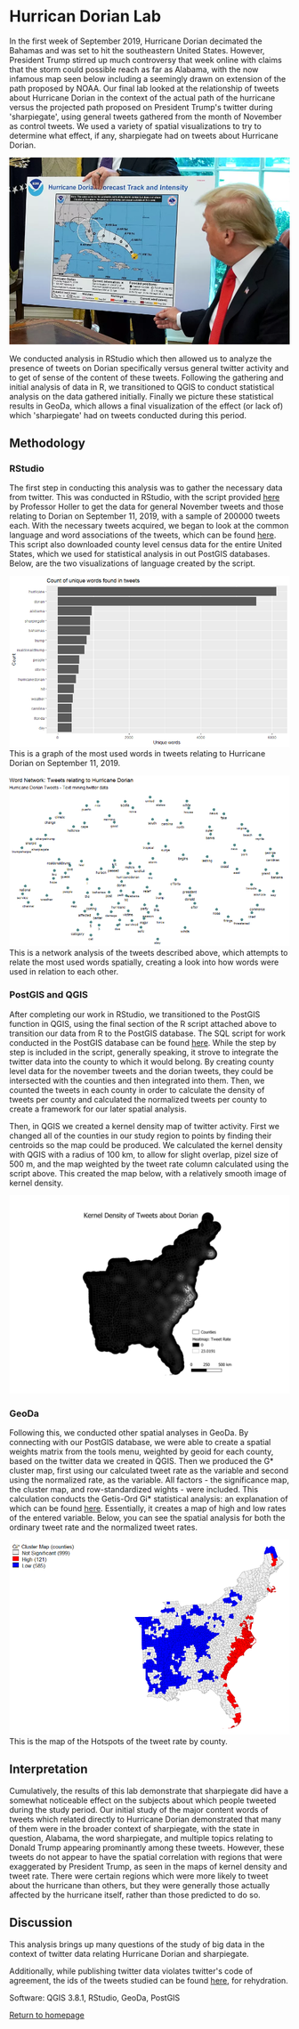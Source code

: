 # Hurrican Dorian Lab
In the first week of September 2019, Hurricane Dorian decimated the Bahamas and was set to hit the southeastern United 
States.  However, President Trump stirred up much controversy that week online with claims that the storm could possible reach as far as Alabama, with the now infamous map seen below including a seemingly drawn on extension of the path proposed by NOAA. Our final lab looked at the relationship of tweets about Hurricane Dorian in the context of the actual path of the hurricane versus the projected path proposed on President Trump's twitter during 'sharpiegate', using general tweets gathered from the month of November as control tweets.  We used a variety of spatial visualizations to try to determine what effect, if any, sharpiegate had on tweets about Hurricane Dorian.

![dorianpic](sharpiegate.png)

We conducted analysis in RStudio which then allowed us to analyze the presence of tweets on Dorian specifically versus general twitter activity and to get of sense of the content of these tweets.  Following the gathering and initial analysis of data in R, we transitioned to QGIS to conduct statistical analysis on the data gathered initially.  Finally we picture these statistical results in GeoDa, which allows a final visualization of the effect (or lack of) which 'sharpiegate' had on tweets conducted during this period.

## Methodology 
### RStudio
The first step in conducting this analysis was to gather the necessary data from twitter.  This was conducted in RStudio, with the script provided [here](dorianTwitterScript.R) by Professor Holler to get the data for general November tweets and those relating to Dorian on September 11, 2019, with a sample of 200000 tweets each.  With the necessary tweets acquired, we began to look at the common language and word associations of the tweets, which can be found [here](lab10script.R). This script also downloaded county level census data for the entire United States, which we used for statistical analysis in out PostGIS databases.  Below, are the two visualizations of language created by the script.

![words](dorianwords.png)
This is a graph of the most used words in tweets relating to Hurricane Dorian on September 11, 2019.

![network](networktweets.png)
This is a network analysis of the tweets described above, which attempts to relate the most used words spatially, creating a look into how words were used in relation to each other.

### PostGIS and QGIS
After completing our work in RStudio, we transitioned to the PostGIS function in QGIS, using the final section of the R script attached above to transition our data from R to the PostGIS database. The SQL script for work conducted in the PostGIS database can be found [here](lab10sql.sql).  While the step by step is included in the script, generally speaking, it strove to integrate the twitter data into the county to which it would belong.  By creating county level data for the november tweets and the dorian tweets, they could be intersected with the counties and then integrated into them.  Then, we counted the tweets in each county in order to calculate the density of tweets per county and calculated the normalized tweets per county to create a framework for our later spatial analysis.

Then, in QGIS we created a kernel density map of twitter activity.  First we changed all of the counties in our study region to points by finding their centroids so the map could be produced.  We calculated the kernel density with QGIS with a radius of 100 km, to allow for slight overlap, pizel size of 500 m, and the map weighted by the tweet rate column calculated using the script above.  This created the map below, with a relatively smooth image of kernel density.

![kernel](kernel.png)

### GeoDa
Following this, we conducted other spatial analyses in GeoDa.  By connecting with our PostGIS database, we were able to create a spatial weights matrix from the tools menu, weighted by geoid for each county, based on the twitter data we created in QGIS. Then we produced the G* cluster map, first using our calculated tweet rate as the variable and second using the normalized rate, as the variable.  All factors - the significance map, the cluster map, and row-standardized wights - were included.  This calculation conducts the Getis-Ord Gi* statistical analysis: an explanation of which can be found [here](https://geodacenter.github.io/workbook/6a_local_auto/lab6a.html).  Essentially, it creates a map of high and low rates of the entered variable.  Below, you can see the spatial analysis for both the ordinary tweet rate and the normalized tweet rates.

![dnorm](countiesnormGetisOrdMapFrame.png)
This is the map of the Hotspots of the tweet rate by county.

## Interpretation
Cumulatively, the results of this lab demonstrate that sharpiegate did have a somewhat noticeable effect on the subjects about which people tweeted during the study period.  Our initial study of the major content words of tweets which related directly to Hurricane Dorian demonstrated that many of them were in the broader context of sharpiegate, with the state in question, Alabama, the word sharpiegate, and multiple topics relating to Donald Trump appearing prominantly among these tweets.  However, these tweets do not appear to have the spatial correlation with regions that were exaggerated by President Trump, as seen in the maps of kernel density and tweet rate.  There were certain regions which were more likely to tweet about the hurricane than others, but they were generally those actually affected by the hurricane itself, rather than those predicted to do so.

## Discussion
This analysis brings up many questions of the study of big data in the context of twitter data relating Hurricane Dorian and sharpiegate.

Additionally, while publishing twitter data violates twitter's code of agreement, the ids of the tweets studied can be found [here](dorianTweetIDs.csv), for rehydration.

Software: QGIS 3.8.1, RStudio, GeoDa, PostGIS

[Return to homepage](pdickson.github.io)
